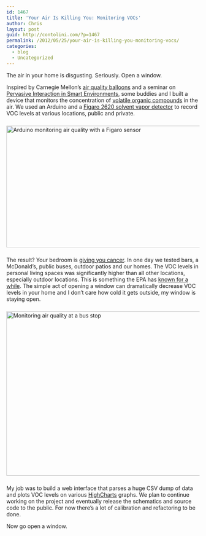 ```yaml
---
id: 1467
title: 'Your Air Is Killing You: Monitoring VOCs'
author: Chris
layout: post
guid: http://contolini.com/?p=1467
permalink: /2012/05/25/your-air-is-killing-you-monitoring-vocs/
categories:
  - blog
  - Uncategorized
---
```

The air in your home is disgusting. Seriously. Open a window.

Inspired by Carnegie Mellon&#8217;s [air quality balloons][1] and a seminar on [Pervasive Interaction in Smart Environments][2], some buddies and I built a device that monitors the concentration of [volatile organic compounds][3] in the air. We used an Arduino and a [Figaro 2620 solvent vapor detector][4] to record VOC levels at various locations, public and private.

<img class="alignleft size-full wp-image-1468" title="Arduino monitoring air quality with a Figaro sensor" src="{{ site.url }}/downloads/pervasive_iaq.jpg" alt="Arduino monitoring air quality with a Figaro sensor" width="800" height="317" style="padding:10px 0" />

The result? Your bedroom is [giving you cancer][5]. In one day we tested bars, a McDonald&#8217;s, public buses, outdoor patios and our homes. The VOC levels in personal living spaces was significantly higher than all other locations, especially outdoor locations. This is something the EPA has [known for a while][6]. The simple act of opening a window can dramatically decrease VOC levels in your home and I don&#8217;t care how cold it gets outside, my window is staying open.

<img class="alignleft size-full wp-image-1469" title="Monitoring air quality at a bus stop" src="{{ site.url }}/downloads/arduino_figaro_monitoring_iaq.jpg" alt="Monitoring air quality at a bus stop" width="800" height="428" style="padding:10px 0" />

My job was to build a web interface that parses a huge CSV dump of data and plots VOC levels on various [HighCharts][7] graphs. We plan to continue working on the project and eventually release the schematics and source code to the public. For now there&#8217;s a lot of calibration and refactoring to be done.

Now go open a window.

 [1]: http://www.cmu.edu/homepage/environment/2010/summer/do-it-yourself.shtml
 [2]: https://www10.uta.fi/opas/opintojakso.htm?id=20338&lang=en&lvv=2011&uiLang=en
 [3]: http://www.epa.gov/iaq/voc.html
 [4]: http://www.figarosensor.com/products/2620pdf.pdf "Spec sheet of Figaro 2620"
 [5]: http://www.epa.gov/iaq/voc.html#Health_Effects
 [6]: http://www.epa.gov/iaq/voc.html#Levels
 [7]: http://www.highcharts.com/
